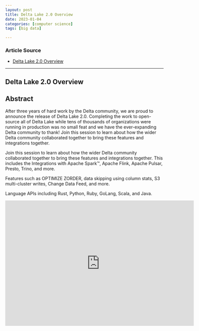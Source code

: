 ```yaml
---
layout: post
title: Delta Lake 2.0 Overview 
date: 2023-01-04
categories: [computer science]
tags: [big data]

---
```


### Article Source

* [Delta Lake 2.0 Overview](https://www.youtube.com/watch?v=VWJT3JyPKvk)


---

## Delta Lake 2.0 Overview

## Abstract

After three years of hard work by the Delta community, we are proud to announce the release of Delta Lake 2.0. Completing the work to open-source all of Delta Lake while tens of thousands of organizations were running in production was no small feat and we have the ever-expanding Delta community to thank! Join this session to learn about how the wider Delta community collaborated together to bring these features and integrations together.

Join this session to learn about how the wider Delta community collaborated together to bring these features and integrations together. This includes the Integrations with Apache Spark™, Apache Flink, Apache Pulsar, Presto, Trino, and more.

Features such as OPTIMIZE ZORDER, data skipping using column stats, S3 multi-cluster writes, Change Data Feed, and more.

Language APIs including Rust, Python, Ruby, GoLang, Scala, and Java.


<iframe width="600" height="400" src="https://www.youtube.com/embed/VWJT3JyPKvk" title="YouTube video player" frameborder="0" allow="accelerometer; autoplay; clipboard-write; encrypted-media; gyroscope; picture-in-picture; web-share" allowfullscreen></iframe>